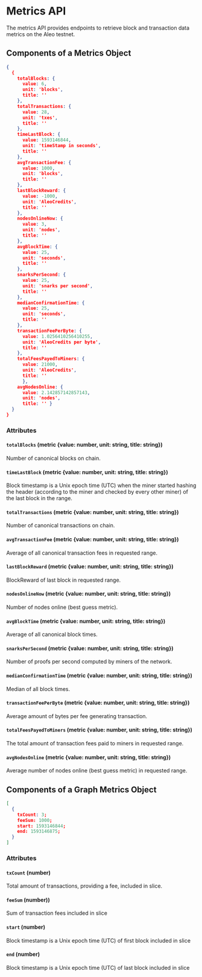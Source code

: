 # Metrics API

The metrics API provides endpoints to retrieve block and transaction data metrics on the Aleo testnet.

## Components of a Metrics Object

```json
{
  {
    totalBlocks: {
      value: 6,
      unit: 'blocks',
      title: ''
    },
    totalTransactions: {
      value: 28,
      unit: 'txes',
      title: ''
    },
    timeLastBlock: {
      value: 1593146844,
      unit: 'timeStamp in seconds',
      title: ''
    },
    avgTransactionFee: {
      value: 1000,
      unit: 'blocks',
      title: ''
    },
    lastBlockReward: {
      value: -1000,
      unit: 'AleoCredits',
      title: ''
    },
    nodesOnlineNow: {
      value: 3,
      unit: 'nodes',
      title: ''
    },
    avgBlockTime: {
      value: 25,
      unit: 'seconds',
      title: ''
    },
    snarksPerSecond: {
      value: 25,
      unit: 'snarks per second',
      title: ''
    },
    medianConfirmationTime: {
      value: 25,
      unit: 'seconds',
      title: ''
    },
    transactionFeePerByte: {
      value: 1.0256410256410255,
      unit: 'AleoCredits per byte',
      title: ''
    },
    totalFeesPayedToMiners: {
      value: 21000,
      unit: 'AleoCredits',
      title: ''
      },
    avgNodesOnline: {
      value: 2.142857142857143,
      unit: 'nodes',
      title: '' }
  }
}
```

### Attributes

#### `totalBlocks` (metric {value: number, unit: string, title: string})

Number of canonical blocks on chain.

#### `timeLastBlock` (metric {value: number, unit: string, title: string})

Block timestamp is a Unix epoch time (UTC) when the miner started hashing the header (according to the miner and checked by every other miner) of the last block in the range.

#### `totalTransactions` (metric {value: number, unit: string, title: string})

Number of canonical transactions on chain.

#### `avgTransactionFee` (metric {value: number, unit: string, title: string})

Average of all canonical transaction fees in requested range.

#### `lastBlockReward` (metric {value: number, unit: string, title: string})

BlockReward of last block in requested range.

#### `nodesOnlineNow` (metric {value: number, unit: string, title: string})

Number of nodes online (best guess metric).

#### `avgBlockTime` (metric {value: number, unit: string, title: string})

Average of all canonical block times.

#### `snarksPerSecond` (metric {value: number, unit: string, title: string})

Number of proofs per second computed by miners of the network.

#### `medianConfirmationTime` (metric {value: number, unit: string, title: string})

Median of all block times.

#### `transactionFeePerByte` (metric {value: number, unit: string, title: string})

Average amount of bytes per fee generating transaction.

#### `totalFeesPayedToMiners` (metric {value: number, unit: string, title: string})

The total amount of transaction fees paid to miners in requested range.

#### `avgNodesOnline` (metric {value: number, unit: string, title: string})

Average number of nodes online (best guess metric) in requested range.


## Components of a Graph Metrics Object

```json
[
  {
    txCount: 3;
    feeSum: 1000;
    start: 1593146844;
    end: 1593146875;
  }
]
```

### Attributes

#### `txCount` (number)

Total amount of transactions, providing a fee, included in slice.

#### `feeSum` (number))

Sum of transaction fees included in slice

#### `start` (number)

Block timestamp is a Unix epoch time (UTC) of first block included in slice

#### `end` (number)

Block timestamp is a Unix epoch time (UTC) of last block included in slice
